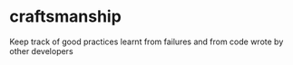 # craftsmanship
Keep track of good practices learnt from failures and from code wrote by other developers
